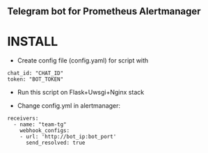 ## Telegram bot for Prometheus Alertmanager

# INSTALL

- Create config file (config.yaml) for script with
```
chat_id: "CHAT_ID"
token: "BOT_TOKEN"
```

- Run this script on Flask+Uwsgi+Nginx stack

- Change config.yml in alertmanager:


```
receivers:
  - name: "team-tg"
    webhook_configs:
    - url: 'http://bot_ip:bot_port'
      send_resolved: true
```

